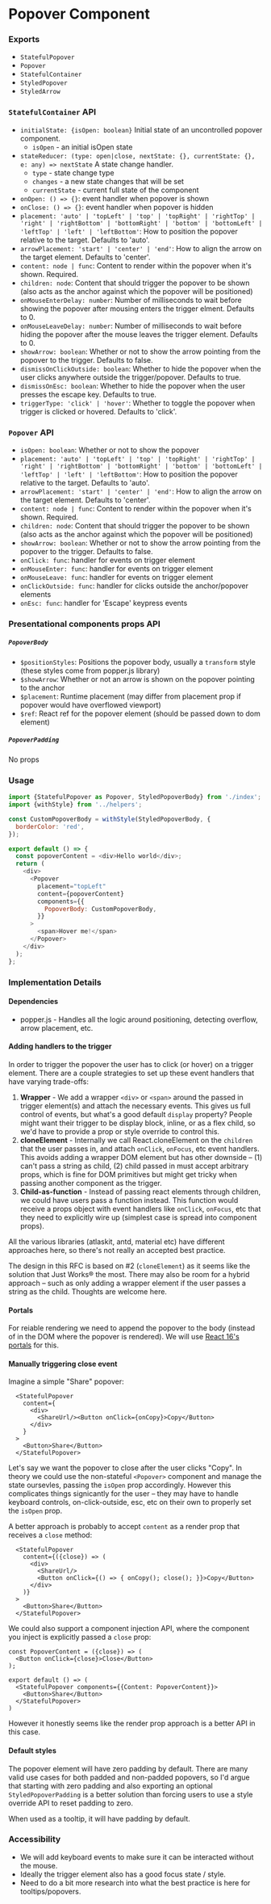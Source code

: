 # Popover Component

### Exports

* `StatefulPopover`
* `Popover`
* `StatefulContainer`
* `StyledPopover`
* `StyledArrow`

### `StatefulContainer` API

* `initialState: {isOpen: boolean}`
  Initial state of an uncontrolled popover component.
  * `isOpen` - an initial isOpen state
* `stateReducer: (type: open|close, nextState: {}, currentState: {}, e: any) => nextState`
  A state change handler.
  * `type` - state change type
  * `changes` - a new state changes that will be set
  * `currentState` - current full state of the component
* `onOpen: () => {}`:
  event handler when popover is shown
* `onClose: () => {}`:
  event handler when popover is hidden
* `placement: 'auto' | 'topLeft' | 'top' | 'topRight' | 'rightTop' | 'right' | 'rightBottom' | 'bottomRight' | 'bottom' | 'bottomLeft' | 'leftTop' | 'left' | 'leftBottom'`:
  How to position the popover relative to the target. Defaults to 'auto'.
* `arrowPlacement: 'start' | 'center' | 'end'`:
  How to align the arrow on the target element. Defaults to 'center'.
* `content: node | func`:
  Content to render within the popover when it's shown. Required.
* `children: node`:
  Content that should trigger the popover to be shown (also acts as the anchor against which the popover will be positioned)
* `onMouseEnterDelay: number`:
  Number of milliseconds to wait before showing the popover after mousing enters the trigger elment. Defaults to 0.
* `onMouseLeaveDelay: number`:
  Number of milliseconds to wait before hiding the popover after the mouse leaves the trigger element. Defaults to 0.
* `showArrow: boolean`:
  Whether or not to show the arrow pointing from the popover to the trigger. Defaults to false.
* `dismissOnClickOutside: boolean`:
  Whether to hide the popover when the user clicks anywhere outside the trigger/popover. Defaults to true.
* `dismissOnEsc: boolean`:
  Whether to hide the popover when the user presses the escape key. Defaults to true.
* `triggerType: 'click' | 'hover'`:
  Whether to toggle the popover when trigger is clicked or hovered. Defaults to 'click'.

### `Popover` API

* `isOpen: boolean`:
  Whether or not to show the popover
* `placement: 'auto' | 'topLeft' | 'top' | 'topRight' | 'rightTop' | 'right' | 'rightBottom' | 'bottomRight' | 'bottom' | 'bottomLeft' | 'leftTop' | 'left' | 'leftBottom'`:
  How to position the popover relative to the target. Defaults to 'auto'.
* `arrowPlacement: 'start' | 'center' | 'end'`:
  How to align the arrow on the target element. Defaults to 'center'.
* `content: node | func`:
  Content to render within the popover when it's shown. Required.
* `children: node`:
  Content that should trigger the popover to be shown (also acts as the anchor against which the popover will be positioned)
* `showArrow: boolean`:
  Whether or not to show the arrow pointing from the popover to the trigger. Defaults to false.
* `onClick: func`:
  handler for events on trigger element
* `onMouseEnter: func`:
  handler for events on trigger element
* `onMouseLeave: func`:
  handler for events on trigger element
* `onClickOutside: func`:
  handler for clicks outside the anchor/popover elements
* `onEsc: func`:
  handler for 'Escape' keypress events

### Presentational components props API

##### `PopoverBody`

* `$positionStyles`: Positions the popover body, usually a `transform` style (these styles come from popper.js library)
* `$showArrow`: Whether or not an arrow is shown on the popover pointing to the anchor
* `$placement`: Runtime placement (may differ from placement prop if popover would have overflowed viewport)
* `$ref`: React ref for the popover element (should be passed down to dom element)

##### `PopoverPadding`

No props

### Usage

```js
import {StatefulPopover as Popover, StyledPopoverBody} from './index';
import {withStyle} from '../helpers';

const CustomPopoverBody = withStyle(StyledPopoverBody, {
  borderColor: 'red',
});

export default () => {
  const popoverContent = <div>Hello world</div>;
  return (
    <div>
      <Popover
        placement="topLeft"
        content={popoverContent}
        components={{
          PopoverBody: CustomPopoverBody,
        }}
      >
        <span>Hover me!</span>
      </Popover>
    </div>
  );
};
```

### Implementation Details

#### Dependencies

* popper.js - Handles all the logic around positioning, detecting overflow, arrow placement, etc.

#### Adding handlers to the trigger

In order to trigger the popover the user has to click (or hover) on a trigger element. There are a couple strategies to set up these event handlers that have varying trade-offs:

1.  **Wrapper** - We add a wrapper `<div>` or `<span>` around the passed in trigger element(s) and attach the necessary events. This gives us full control of events, but what's a good default `display` property? People might want their trigger to be display block, inline, or as a flex child, so we'd have to provide a prop or style override to control this.
2.  **cloneElement** - Internally we call React.cloneElement on the `children` that the user passes in, and attach `onClick`, `onFocus`, etc event handlers. This avoids adding a wrapper DOM element but has other downside – (1) can't pass a string as child, (2) child passed in must accept arbitrary props, which is fine for DOM primitives but might get tricky when passing another component as the trigger.
3.  **Child-as-function** - Instead of passing react elements through children, we could have users pass a function instead. This function would receive a props object with event handlers like `onClick`, `onFocus`, etc that they need to explicitly wire up (simplest case is spread into component props).

All the various libraries (atlaskit, antd, material etc) have different approaches here, so there's not really an accepted best practice.

The design in this RFC is based on #2 (`cloneElement`) as it seems like the solution that Just Works® the most. There may also be room for a hybrid approach – such as only adding a wrapper element if the user passes a string as the child. Thoughts are welcome here.

#### Portals

For reiable rendering we need to append the popover to the body (instead of in the DOM where the popover is rendered). We will use [React 16's portals](https://reactjs.org/docs/portals.html) for this.

#### Manually triggering close event

Imagine a simple "Share" popover:

```
  <StatefulPopover
    content={
      <div>
        <ShareUrl/><Button onClick={onCopy}>Copy</Button>
      </div>
    }
  >
    <Button>Share</Button>
  </StatefulPopover>
```

Let's say we want the popover to close after the user clicks "Copy". In theory we could use the non-stateful `<Popover>` component and manage the state oursevles, passing the `isOpen` prop accordingly. However this complicates things signicantly for the user – they may have to handle keyboard controls, on-click-outside, esc, etc on their own to properly set the `isOpen` prop.

A better approach is probably to accept `content` as a render prop that receives a `close` method:

```
  <StatefulPopover
    content={({close}) => (
      <div>
        <ShareUrl/>
        <Button onClick={() => { onCopy(); close(); }}>Copy</Button>
      </div>
    )}
  >
    <Button>Share</Button>
  </StatefulPopover>
```

We could also support a component injection API, where the component you inject is explicitly passed a `close` prop:

```
const PopoverContent = ({close}) => (
  <Button onClick={close}>Close</Button>
);

export default () => (
  <StatefulPopover components={{Content: PopoverContent}}>
    <Button>Share</Button>
  </StatefulPopover>
)
```

However it honestly seems like the render prop approach is a better API in this case.

#### Default styles

The popover element will have zero padding by default. There are many valid use cases for both padded and non-padded popovers, so I'd argue that starting with zero padding and also exporting an optional `StyledPopoverPadding` is a better solution than forcing users to use a style override API to reset padding to zero.

When used as a tooltip, it will have padding by default.

### Accessibility

* We will add keyboard events to make sure it can be interacted without the mouse.
* Ideally the trigger element also has a good focus state / style.
* Need to do a bit more research into what the best practice is here for tooltips/popovers.
